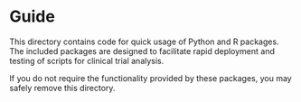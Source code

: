 # Guide

This directory contains code for quick usage of Python and R packages. The included packages are designed to facilitate rapid deployment and testing of scripts for clinical trial analysis.

If you do not require the functionality provided by these packages, you may safely remove this directory.
